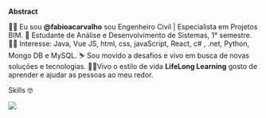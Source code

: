 **Abstract**

👨‍💻 Eu sou **@fabioacarvalho** sou Engenheiro Civil | Especialista em Projetos BIM.
🌱 Estudante de Análise e Desenvolvimento de Sistemas, 1° semestre.
🐱‍💻 Interesse: Java, Vue JS, html, css, javaScript, React, c# , .net, Python, Mongo DB e MySQL.
⛷ Sou movido a desafios e vivo em busca de novas soluções e tecnologias.
🐱‍🏍Vivo o estilo de vida  __LifeLong Learning__ gosto de aprender e ajudar as pessoas ao meu redor.

Skills 🤓

<img src="https://www.google.com/search?q=javascript&source=lnms&tbm=isch&sa=X&ved=2ahUKEwj3rJDRt97wAhVbs5UCHbAjC4YQ_AUoAXoECAEQAw&biw=1366&bih=657#imgrc=Swa-N3Ndk5oU9M" />




                      


<!---
fabioacarvalho/fabioacarvalho is a ✨ special ✨ repository because its `README.md` (this file) appears on your GitHub profile.
You can click the Preview link to take a look at your changes.
--->
